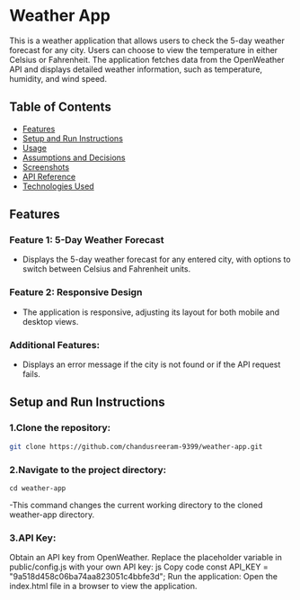 # Weather App

This is a weather application that allows users to check the 5-day weather forecast for any city. Users can choose to view the temperature in either Celsius or Fahrenheit. The application fetches data from the OpenWeather API and displays detailed weather information, such as temperature, humidity, and wind speed.

## Table of Contents
- [Features](#features)
- [Setup and Run Instructions](#setup-and-run-instructions)
- [Usage](#usage)
- [Assumptions and Decisions](#assumptions-and-decisions)
- [Screenshots](#screenshots)
- [API Reference](#api-reference)
- [Technologies Used](#technologies-used)

## Features

### Feature 1: 5-Day Weather Forecast
- Displays the 5-day weather forecast for any entered city, with options to switch between Celsius and Fahrenheit units.

### Feature 2: Responsive Design
- The application is responsive, adjusting its layout for both mobile and desktop views.

### Additional Features:
- Displays an error message if the city is not found or if the API request fails.

## Setup and Run Instructions

### 1.Clone the repository:
```bash
git clone https://github.com/chandusreeram-9399/weather-app.git
```

### 2.Navigate to the project directory:
```
cd weather-app

```
-This command changes the current working directory to the cloned weather-app directory.
### 3.API Key:
Obtain an API key from OpenWeather.
Replace the placeholder variable in public/config.js with your own API key:
js
Copy code
const API_KEY = "9a518d458c06ba74aa823051c4bbfe3d";
Run the application:
Open the index.html file in a browser to view the application.
